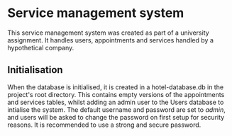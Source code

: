 # Service management system
This service management system was created as part of a university assignment. It handles users, appointments and services handled by a hypothetical company.
## Initialisation
When the database is initialised, it is created in a hotel-database.db in the project's root directory. This contains empty versions of the appointments and services tables, whilst adding an admin user to the Users database to intialise the system. The default username and password are set to *admin*, and users will be asked to change the password on first setup for security reasons. It is recommended to use a strong and secure password.
